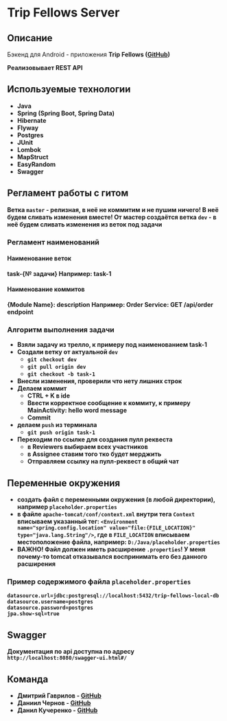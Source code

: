 # Trip Fellows Server
## Описание
Бэкенд для Android - приложения <b>Trip Fellows<b> ([GitHub](https://github.com/lo0ken/trip-fellows-client))
  
Реализовывает REST API
  
## Используемые технологии
* Java
* Spring (Spring Boot, Spring Data)
* Hibernate
* Flyway
* Postgres
* JUnit
* Lombok
* MapStruct
* EasyRandom
* Swagger

## Регламент работы с гитом
Ветка `master` - релизная, в <b>неё не коммитим и не пушим ничего!</b> В неё будем сливать изменения вместе!
От мастер создаётся ветка `dev` - в неё будем сливать изменения из веток под задачи

### Регламент наименований

#### Наименование веток
task-{№ задачи}
Например: task-1

#### Наименование коммитов
{Module Name}: description
Например:
Order Service: GET /api/order endpoint

### Алгоритм выполнения задачи
- Взяли задачу из трелло, к примеру под наименованием task-1
- Создали ветку от актуальной `dev`
  - `git checkout dev`
  - `git pull origin dev`
  - `git checkout -b task-1`
- Внесли изменения, проверили что нету лишних строк
- Делаем коммит
  - CTRL + K в ide
  - Ввести корректное сообщение к коммиту, к примеру MainActivity: hello word message
  - Commit
- делаем `push` из терминала
  - `git push origin task-1`
- Переходим по ссылке для создания пулл реквеста
  - в Reviewers выбираем всех участников
  - в Assignee ставим того тко будет мерджить
  - Отправляем ссылку на пулл-реквест в общий чат
  
## Переменные окружения
- создать файл с переменными окружения (в любой директории), например `placeholder.properties`
- в файле `apache-tomcat/conf/context.xml` внутри тега `Context` вписываем указанный тег: `<Environment name="spring.config.location" value="file:{FILE_LOCATION}" type="java.lang.String"/>`,
где в `FILE_LOCATION` вписываем местоположение файла, например: `D:/Java/placeholder.properties`
- ВАЖНО! Файл должен иметь расширение `.properties`! У меня почему-то tomcat отказывался воспринимать его без данного расширения

### Пример содержимого файла `placeholder.properties`
```
datasource.url=jdbc:postgresql://localhost:5432/trip-fellows-local-db
datasource.username=postgres
datasource.password=postgres
jpa.show-sql=true
```

## Swagger
Документация по api доступна по адресу `http://localhost:8080/swagger-ui.html#/`
  
## Команда
* Дмитрий Гаврилов - [GitHub](https://github.com/lo0ken)
* Даниил Чернов - [GitHub](https://github.com/Lackier)
* Данил Кучеренко - [GitHub](https://github.com/Danil-dn)
